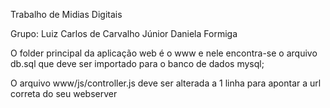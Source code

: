 Trabalho de Midias Digitais

Grupo:
Luiz Carlos de Carvalho Júnior
Daniela Formiga


O folder principal da aplicação web é o www e nele encontra-se o arquivo db.sql que deve ser importado para o banco de dados mysql;

O arquivo www/js/controller.js deve ser alterada a 1 linha para apontar a url correta do seu webserver
